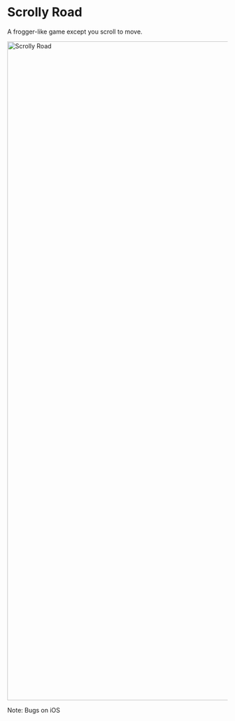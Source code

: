 # Scrolly Road
A frogger-like game except you scroll to move.

<img width="1506" alt="Scrolly Road" src="https://github.com/Divdude77/scrolly-road/assets/75612147/7dcc26d8-2be7-4405-a049-4ad339d24ea6">


Note: Bugs on iOS

